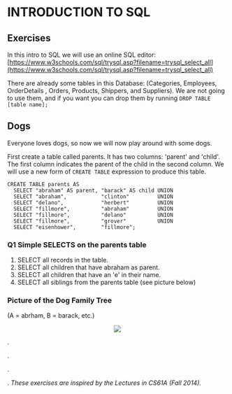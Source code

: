 # INTRODUCTION TO SQL

## Exercises

In this intro to SQL we will use an online SQL editor: [https://www.w3schools.com/sql/trysql.asp?filename=trysql_select_all](https://www.w3schools.com/sql/trysql.asp?filename=trysql_select_all)

There are already some tables in this Database: (Categories, Employees, OrderDetails	, Orders, Products, Shippers, and Suppliers). We are not going to use them, and if you want you can drop them by running `DROP TABLE [table name];`



## Dogs

Everyone loves dogs, so now we will now play around with some dogs.

First create a table called parents. It has two columns: 'parent' and 'child'. The first column indicates the parent of the child in the second column. We will use a new form of `CREATE TABLE` expression to produce this table.

	CREATE TABLE parents AS
	  SELECT "abraham" AS parent, "barack" AS child UNION
	  SELECT "abraham",           "clinton"         UNION
	  SELECT "delano",            "herbert"         UNION
	  SELECT "fillmore",          "abraham"         UNION
	  SELECT "fillmore",          "delano"          UNION
	  SELECT "fillmore",          "grover"          UNION
	  SELECT "eisenhower",        "fillmore";
	  
### Q1 Simple SELECTS on the parents table
1. SELECT all records in the table.
2. SELECT all children that have abraham as parent.
3. SELECT all children that have an 'e' in their name.
4. SELECT all siblings from the parents table (see picture below)

### Picture of the Dog Family Tree

(A = abrham, B = barack, etc.)

<center><img src="https://github.com/alexanderfo/data-x_public/raw/master/L12_SQL/imgs/family_tree.png" style="width: 80px: height: 120px;"/></center>

.

.

.

.
*These exercises are inspired by the Lectures in CS61A (Fall 2014).*
